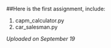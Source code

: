 ##Here is the first assignment, include:

1. capm_calculator.py
2. car_salesman.py

_Uploaded on September 19_
